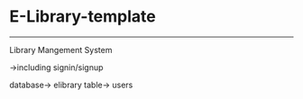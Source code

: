 # E-Library-template

-------------------------------------------------------------------------------
Library Mangement System

->including signin/signup

database-> elibrary
table-> users
